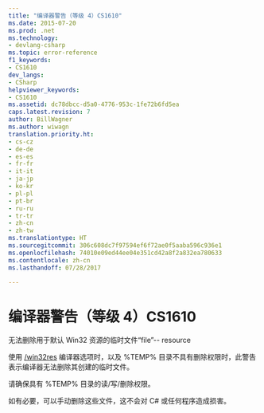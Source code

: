 ```yaml
---
title: "编译器警告（等级 4）CS1610"
ms.date: 2015-07-20
ms.prod: .net
ms.technology:
- devlang-csharp
ms.topic: error-reference
f1_keywords:
- CS1610
dev_langs:
- CSharp
helpviewer_keywords:
- CS1610
ms.assetid: dc78dbcc-d5a0-4776-953c-1fe72b6fd5ea
caps.latest.revision: 7
author: BillWagner
ms.author: wiwagn
translation.priority.ht:
- cs-cz
- de-de
- es-es
- fr-fr
- it-it
- ja-jp
- ko-kr
- pl-pl
- pt-br
- ru-ru
- tr-tr
- zh-cn
- zh-tw
ms.translationtype: HT
ms.sourcegitcommit: 306c608dc7f97594ef6f72ae0f5aaba596c936e1
ms.openlocfilehash: 74010e09ed44ee04e351cd42a8f2a832ea780633
ms.contentlocale: zh-cn
ms.lasthandoff: 07/28/2017

---
```

# <a name="compiler-warning-level-4-cs1610"></a>编译器警告（等级 4）CS1610
无法删除用于默认 Win32 资源的临时文件“file”-- resource  
  
 使用 [/win32res](../../../csharp/language-reference/compiler-options/win32res-compiler-option.md) 编译器选项时，以及 %TEMP% 目录不具有删除权限时，此警告表示编译器无法删除其创建的临时文件。  
  
 请确保具有 %TEMP% 目录的读/写/删除权限。  
  
 如有必要，可以手动删除这些文件，这不会对 C# 或任何程序造成损害。

